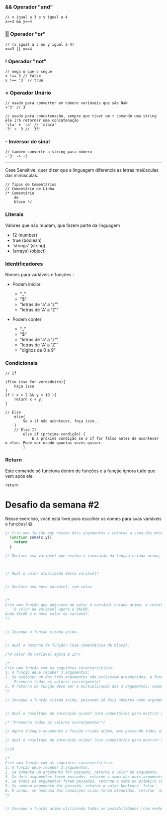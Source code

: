 ### && Operador "and"

```
// x igual a 3 e y igual a 4
x==3 && y==4
```

### || Operador "or"
```
// (x igual a 3 ou y igual a 4)
x==3 || y==4    
```

### ! Operador "not"
```
// nega o que o segue
x !== 3 // false
x !== '3' // true
```

### + Operador Unário
```
// usado para converter em número variáveis que são NaN
+'3' // 3

// usado para concatenação, sempre que tiver um + somando uma string ele irá retornar uma concatenação
'cla' + 'ra' // 'clara'
'3' +  3 // '33'
```

### - Inversor de sinal
```
// também converte a string para número
-'3' -> -3
```
____

Case Sensitive, quer dizer que a linguagem diferencia as letras maiúsculas das minúsculas.
```
// Tipos de Comentários
// Comentário de Linha
/* Comentário
    de
    bloco */
```

### Literais
Valores que não mudam, que fazem parte da linguagem
* 12 (number)
* true (boolean)
* 'strings' (string)
* [arrays] (object)

### Identificadores
Nomes para variáveis e funções :

- Podem iniciar
    * "_"
    * "$"
    * "letras de 'a' a 'z'"
    * "letras de 'A' a 'Z'"

- Podem conter
    - "_"
    - "$"
    - "letras de 'a' a 'z'"
    - "letras de 'A' a 'Z'"
    - "digitos de 0 a 9"

### Condicionais
```
// If

if(se isso for verdadeiro){
    Faça isso
}
if ( x > 2 && y < 10 ){
    return x + y;
}

// Else
    else{
        Se o if não acontecer, faça isso..
    }
    // Else If
        else if (próxima condição) {
            É a próxima condição se o if for falso antes de acontecer o else. Pode ser usado quantas vezes quiser.
        }
```
### Return
Este comando só funciona dentro de funções e a função ignora tudo que vem após ele.
```
return
```

# Desafio da semana #2

Nesse exercício, você está livre para escolher os nomes para suas variáveis e funções! :smile:

```js
// Crie uma função que receba dois argumentos e retorne a soma dos mesmos.
  Function soma(x,y){
    return
  }

// Declare uma variável que receba a invocação da função criada acima, passando dois números quaisquer por argumento, e somando `5` ao resultado retornado da função.



// Qual o valor atualizado dessa variável?


// Declare uma nova variável, sem valor.


/*
Crie uma função que adicione um valor à variável criada acima, e retorne a string:
    O valor da variável agora é VALOR.
Onde VALOR é o novo valor da variável.
*/


// Invoque a função criada acima.


// Qual o retorno da função? (Use comentários de bloco).

/*O valor da variavel agora é 25*/

/*
Crie uma função com as seguintes características:
1. A função deve receber 3 argumentos;
2. Se qualquer um dos três argumentos não estiverem preenchidos, a função deve retornar a string:
    Preencha todos os valores corretamente!
3. O retorno da função deve ser a multiplicação dos 3 argumentos, somando `2` ao resultado da multiplicação.
*/

// Invoque a função criada acima, passando só dois números como argumento.


// Qual o resultado da invocação acima? (Use comentários para mostrar o valor retornado).

/* "Preencha todos os valores corretamente"*/

// Agora invoque novamente a função criada acima, mas passando todos os três argumentos necessários.

// Qual o resultado da invocação acima? (Use comentários para mostrar o valor retornado).

//26

/*
Crie uma função com as seguintes características:
1. A função deve receber 3 argumentos.
2. Se somente um argumento for passado, retorne o valor do argumento.
3. Se dois argumentos forem passados, retorne a soma dos dois argumentos.
4. Se todos os argumentos forem passados, retorne a soma do primeiro com o segundo, e o resultado, dividido pelo terceiro.
5. Se nenhum argumento for passado, retorne o valor booleano `false`.
6. E ainda, se nenhuma das condições acima forem atendidas, retorne `null`.
*/


// Invoque a função acima utilizando todas as possibilidades (com nenhum argumento, com um, com dois e com três.) Coloque um comentário de linha ao lado da função com o resultado de cada invocação.

```
